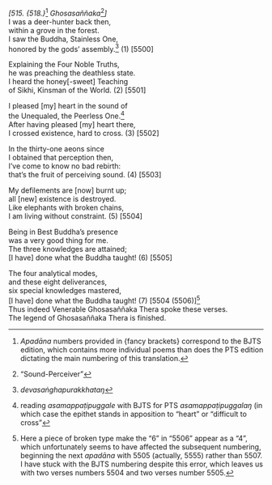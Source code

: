 *\[515. {518.}*[^1] *Ghosasaññaka*[^2]*\]*  
I was a deer-hunter back then,  
within a grove in the forest.  
I saw the Buddha, Stainless One,  
honored by the gods’ assembly.[^3] (1) \[5500\]

Explaining the Four Noble Truths,  
he was preaching the deathless state.  
I heard the honey\[-sweet\] Teaching  
of Sikhi, Kinsman of the World. (2) \[5501\]

I pleased \[my\] heart in the sound of  
the Unequaled, the Peerless One.[^4]  
After having pleased \[my\] heart there,  
I crossed existence, hard to cross. (3) \[5502\]

In the thirty-one aeons since  
I obtained that perception then,  
I’ve come to know no bad rebirth:  
that’s the fruit of perceiving sound. (4) \[5503\]

My defilements are \[now\] burnt up;  
all \[new\] existence is destroyed.  
Like elephants with broken chains,  
I am living without constraint. (5) \[5504\]

Being in Best Buddha’s presence  
was a very good thing for me.  
The three knowledges are attained;  
\[I have\] done what the Buddha taught! (6) \[5505\]

The four analytical modes,  
and these eight deliverances,  
six special knowledges mastered,  
\[I have\] done what the Buddha taught! (7) \[5504 (5506)\][^5]  
Thus indeed Venerable Ghosasaññaka Thera spoke these verses.  
The legend of Ghosasaññaka Thera is finished.

[^1]: *Apadāna* numbers provided in {fancy brackets} correspond to the
    BJTS edition, which contains more individual poems than does the PTS
    edition dictating the main numbering of this translation.

[^2]: “Sound-Perceiver”

[^3]: *devasaṅghapurakkhataŋ*

[^4]: reading *asamappaṭipuggale* with BJTS for PTS *asamappaṭipuggalaŋ*
    (in which case the epithet stands in apposition to “heart” or
    “difficult to cross”

[^5]: Here a piece of broken type make the “6” in “5506” appear as a
    “4”, which unfortunately seems to have affected the subsequent
    numbering, beginning the next *apadāna* with 5505 (actually, 5555)
    rather than 5507. I have stuck with the BJTS numbering despite this
    error, which leaves us with two verses numbers 5504 and two verses
    number 5505.
